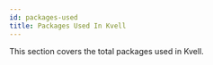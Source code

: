 ```yaml
---
id: packages-used
title: Packages Used In Kvell
---
```


This section covers the total packages used in Kvell.